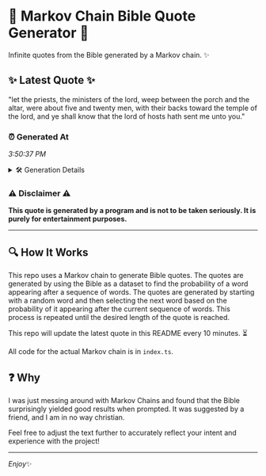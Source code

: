 # 📖 Markov Chain Bible Quote Generator 📖

Infinite quotes from the Bible generated by a Markov chain. ✨

## ✨ Latest Quote ✨
"let the priests, the ministers of the lord, weep between the porch and the altar, were about five and twenty men, with their backs toward the temple of the lord, and ye shall know that the lord of hosts hath sent me unto you."

### ⏰ Generated At
*3:50:37 PM*

<details>
    <summary>🛠️ Generation Details</summary>
    <p>
        <strong>🌱 Seed:</strong> let<br>
        <strong>🔄 Iterations:</strong> 43<br>
        <strong>📜 Context History:</strong><br>[ let ]: the<br>[ let, the ]: priests,<br>[ let, the, priests, ]: the<br>[ let, the, priests,, the ]: ministers<br>[ let, the, priests,, the, ministers ]: of<br>[ let, the, priests,, the, ministers, of ]: the<br>[ the, priests,, the, ministers, of, the ]: lord,<br>[ priests,, the, ministers, of, the, lord, ]: weep<br>[ the, ministers, of, the, lord,, weep ]: between<br>[ ministers, of, the, lord,, weep, between ]: the<br>[ of, the, lord,, weep, between, the ]: porch<br>[ the, lord,, weep, between, the, porch ]: and<br>[ lord,, weep, between, the, porch, and ]: the<br>[ weep, between, the, porch, and, the ]: altar,<br>[ between, the, porch, and, the, altar, ]: were<br>[ the, porch, and, the, altar,, were ]: about<br>[ porch, and, the, altar,, were, about ]: five<br>[ and, the, altar,, were, about, five ]: and<br>[ the, altar,, were, about, five, and ]: twenty<br>[ altar,, were, about, five, and, twenty ]: men,<br>[ were, about, five, and, twenty, men, ]: with<br>[ about, five, and, twenty, men,, with ]: their<br>[ five, and, twenty, men,, with, their ]: backs<br>[ and, twenty, men,, with, their, backs ]: toward<br>[ twenty, men,, with, their, backs, toward ]: the<br>[ men,, with, their, backs, toward, the ]: temple<br>[ with, their, backs, toward, the, temple ]: of<br>[ their, backs, toward, the, temple, of ]: the<br>[ backs, toward, the, temple, of, the ]: lord,<br>[ toward, the, temple, of, the, lord, ]: and<br>[ the, temple, of, the, lord,, and ]: ye<br>[ temple, of, the, lord,, and, ye ]: shall<br>[ of, the, lord,, and, ye, shall ]: know<br>[ the, lord,, and, ye, shall, know ]: that<br>[ lord,, and, ye, shall, know, that ]: the<br>[ and, ye, shall, know, that, the ]: lord<br>[ ye, shall, know, that, the, lord ]: of<br>[ shall, know, that, the, lord, of ]: hosts<br>[ know, that, the, lord, of, hosts ]: hath<br>[ that, the, lord, of, hosts, hath ]: sent<br>[ the, lord, of, hosts, hath, sent ]: me<br>[ lord, of, hosts, hath, sent, me ]: unto<br>[ of, hosts, hath, sent, me, unto ]: you.<br>
    </p>
</details>

### ⚠️ Disclaimer ⚠️
**This quote is generated by a program and is not to be taken seriously. It is purely for entertainment purposes.**

---

## 🔍 How It Works

This repo uses a Markov chain to generate Bible quotes. The quotes are generated by using the Bible as a dataset to find the probability of a word appearing after a sequence of words. The quotes are generated by starting with a random word and then selecting the next word based on the probability of it appearing after the current sequence of words. This process is repeated until the desired length of the quote is reached.

This repo will update the latest quote in this README every 10 minutes. ⏳

All code for the actual Markov chain is in `index.ts`.

## ❓ Why

I was just messing around with Markov Chains and found that the Bible surprisingly yielded good results when prompted. 
It was suggested by a friend, and I am in no way christian.

Feel free to adjust the text further to accurately reflect your intent and experience with the project!

---

*Enjoy*✨
